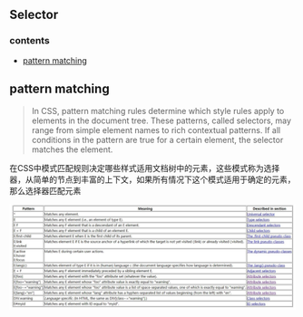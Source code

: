 ## Selector
### contents
- [pattern matching](#chapter1)


## <div id='chapter1'>pattern matching</div>
> In CSS, pattern matching rules determine which style rules apply to elements in the document tree. These patterns, called selectors, may range from simple element names to rich contextual patterns. If all conditions in the pattern are true for a certain element, the selector matches the element.  

在CSS中模式匹配规则决定哪些样式适用文档树中的元素，这些模式称为选择器，从简单的节点到丰富的上下文，如果所有情况下这个模式适用于确定的元素，那么选择器匹配元素

![pattern](/img/pattern.jpg)